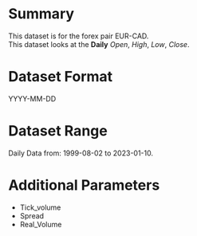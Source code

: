 # Summary

This dataset is for the forex pair EUR-CAD.    
This dataset looks at the **Daily** _Open_, _High_, _Low_, _Close_. 

# Dataset Format  

YYYY-MM-DD    

# Dataset Range    

Daily Data from: 1999-08-02 to 2023-01-10.

# Additional Parameters

* Tick_volume
* Spread
* Real_Volume
 
